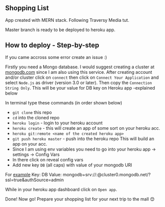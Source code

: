 ## Shopping List
App created with MERN stack.
Following Traversy Media tut.

Master branch is ready to be deployed to heroku app.

## How to deploy - Step-by-step
If you came accross some error create an issue :)

Firstly you need a Mongo database. I would suggest creating a cluster at [mongodb.com](https://cloud.mongodb.com/user#/atlas/login) since I am also using this service. After creating account and/or cluster click on `connect` then click on `Connect Your Application` and select `Node.js` as driver (version 3.0 or later). Then copy the `Connection String Only`. This will be your value for DB key on Heroku app -explained below

In terminal type these commands (in order shown below)
- `git clone` this repo
- `cd` into the cloned repo
- `heroku login` -  login to your heroku account
- `heroku create` - this will create an app of some sort on your heroku acc.
- `heroku git:remote <name of the created heroku app>`
- `git push heroku master` - push into the heroku repo
This will build an app on your acc.
- Since I am using env variables you need to go into your heroku app -> settings -> Config Vars
- In there click on reveal config vars
- Add new key `DB` (all caps) with value of your mongodb URI

For [example](https://docs.atlas.mongodb.com/driver-connection/#connect-your-application)
Key: DB
Value: mongodb+srv://<user>:<password>@cluster0.mongodb.net/<nameofdatabase>?ssl=true&authSource=admin
  
While in your heroku app dashboard click on `Open app`. 

Done! Now go! Prepare your shopping list for your next trip to the mall :blush:
